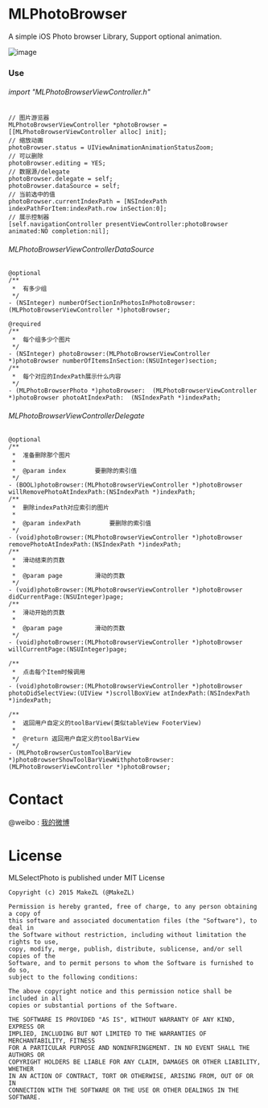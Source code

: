 # MLPhotoBrowser
A simple iOS Photo browser Library, Support optional animation.

![image](https://github.com/MakeZL/MLPhotoBrowser/blob/master/screenhost.gif)

### Use 
###### import "MLPhotoBrowserViewController.h"
	// 图片游览器
    MLPhotoBrowserViewController *photoBrowser = [[MLPhotoBrowserViewController alloc] init];
    // 缩放动画
    photoBrowser.status = UIViewAnimationAnimationStatusZoom;
    // 可以删除
    photoBrowser.editing = YES;
    // 数据源/delegate
    photoBrowser.delegate = self;
    photoBrowser.dataSource = self;
    // 当前选中的值
    photoBrowser.currentIndexPath = [NSIndexPath indexPathForItem:indexPath.row inSection:0];
    // 展示控制器
    [self.navigationController presentViewController:photoBrowser animated:NO completion:nil];

###### MLPhotoBrowserViewControllerDataSource
	@optional
	/**
	 *  有多少组
	 */
	- (NSInteger) numberOfSectionInPhotosInPhotoBrowser:(MLPhotoBrowserViewController *)photoBrowser;

	@required
	/**
	 *  每个组多少个图片
	 */
	- (NSInteger) photoBrowser:(MLPhotoBrowserViewController *)photoBrowser numberOfItemsInSection:(NSUInteger)section;
	/**
	 *  每个对应的IndexPath展示什么内容
 	 */
 	- (MLPhotoBrowserPhoto *)photoBrowser:	(MLPhotoBrowserViewController *)photoBrowser photoAtIndexPath:	(NSIndexPath *)indexPath;

###### MLPhotoBrowserViewControllerDelegate
	@optional
	/**
	 *  准备删除那个图片
	 *
	 *  @param index        要删除的索引值
	 */
	- (BOOL)photoBrowser:(MLPhotoBrowserViewController *)photoBrowser willRemovePhotoAtIndexPath:(NSIndexPath *)indexPath;
	/**
	 *  删除indexPath对应索引的图片
	 *
	 *  @param indexPath        要删除的索引值
	 */
	- (void)photoBrowser:(MLPhotoBrowserViewController *)photoBrowser removePhotoAtIndexPath:(NSIndexPath *)indexPath;
	/**
	 *  滑动结束的页数
	 *
	 *  @param page         滑动的页数
	 */
	- (void)photoBrowser:(MLPhotoBrowserViewController *)photoBrowser didCurrentPage:(NSUInteger)page;
	/**
	 *  滑动开始的页数
	 *
	 *  @param page         滑动的页数
	 */
	- (void)photoBrowser:(MLPhotoBrowserViewController *)photoBrowser willCurrentPage:(NSUInteger)page;

	/**
	 *  点击每个Item时候调用
	 */
	- (void)photoBrowser:(MLPhotoBrowserViewController *)photoBrowser photoDidSelectView:(UIView *)scrollBoxView atIndexPath:(NSIndexPath *)indexPath;

	/**
	 *  返回用户自定义的toolBarView(类似tableView FooterView)
	 *
	 *  @return 返回用户自定义的toolBarView
	 */
	- (MLPhotoBrowserCustomToolBarView *)photoBrowserShowToolBarViewWithphotoBrowser:(MLPhotoBrowserViewController *)photoBrowser;

# Contact
@weibo : [我的微博](http://weibo.com/makezl/)

# License

MLSelectPhoto is published under MIT License

    Copyright (c) 2015 MakeZL (@MakeZL)
    
    Permission is hereby granted, free of charge, to any person obtaining a copy of
    this software and associated documentation files (the "Software"), to deal in
    the Software without restriction, including without limitation the rights to use,
    copy, modify, merge, publish, distribute, sublicense, and/or sell copies of the
    Software, and to permit persons to whom the Software is furnished to do so,
    subject to the following conditions:
    
    The above copyright notice and this permission notice shall be included in all
    copies or substantial portions of the Software.
    
    THE SOFTWARE IS PROVIDED "AS IS", WITHOUT WARRANTY OF ANY KIND, EXPRESS OR
    IMPLIED, INCLUDING BUT NOT LIMITED TO THE WARRANTIES OF MERCHANTABILITY, FITNESS
    FOR A PARTICULAR PURPOSE AND NONINFRINGEMENT. IN NO EVENT SHALL THE AUTHORS OR
    COPYRIGHT HOLDERS BE LIABLE FOR ANY CLAIM, DAMAGES OR OTHER LIABILITY, WHETHER
    IN AN ACTION OF CONTRACT, TORT OR OTHERWISE, ARISING FROM, OUT OF OR IN
    CONNECTION WITH THE SOFTWARE OR THE USE OR OTHER DEALINGS IN THE SOFTWARE.